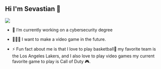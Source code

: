 ## Hi I'm Sevastian 👋
<img src= "https://miro.medium.com/v2/resize:fit:1400/1*FefjABZsli07iiL2C1ysng.gif">

- 🔭 I’m currently working on a cybersecurity degree

- 👨🏽‍💻 I want to make a video game in the future.
  
- ⚡ Fun fact about me is that I love to play basketball🏀 my favorite team is the Los Angeles Lakers, and I also love to play video games my current favorite game to play is Call of Duty 🎮.

<!--
**SevastianC12/SevastianC12** is a ✨ _special_ ✨ repository because its `README.md` (this file) appears on your GitHub profile.

Here are some ideas to get you started:

- 🔭 I’m currently working on a cybersecurity degree 
- 🌱 I want to learn...
- 👯 I’m looking to collaborate on ...
- 🤔 I’m looking for help with ...
- 💬 Ask me about ...
- 📫 How to reach me: ...
- 😄 Pronouns: ...
- ⚡ Fun fact: ...
-->
